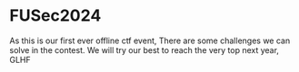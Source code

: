 # FUSec2024

As this is our first ever offline ctf event, There are some challenges we can solve in the contest. We will try our best to reach the very top next year, GLHF


